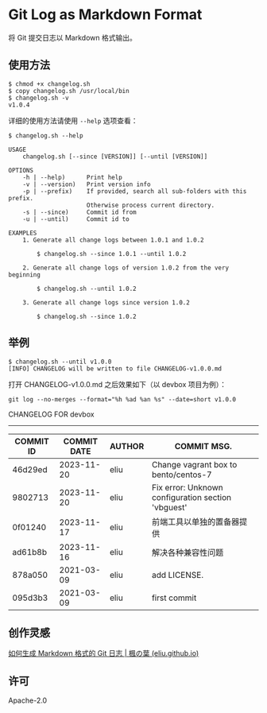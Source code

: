 # Git Log as Markdown Format
将 Git 提交日志以 Markdown 格式输出。

## 使用方法

```shell
$ chmod +x changelog.sh
$ copy changelog.sh /usr/local/bin
$ changelog.sh -v
v1.0.4
```

详细的使用方法请使用 `--help` 选项查看：

```shell
$ changelog.sh --help

USAGE
    changelog.sh [--since [VERSION]] [--until [VERSION]]

OPTIONS
    -h | --help)      Print help
    -v | --version)   Print version info
    -p | --prefix)    If provided, search all sub-folders with this prefix.
                      Otherwise process current directory.
    -s | --since)     Commit id from
    -u | --until)     Commit id to

EXAMPLES
    1. Generate all change logs between 1.0.1 and 1.0.2

        $ changelog.sh --since 1.0.1 --until 1.0.2

    2. Generate all change logs of version 1.0.2 from the very beginning

        $ changelog.sh --until 1.0.2

    3. Generate all change logs since version 1.0.2

        $ changelog.sh --since 1.0.2

```

## 举例

```shell
$ changelog.sh --until v1.0.0
[INFO] CHANGELOG will be written to file CHANGELOG-v1.0.0.md
```

打开 CHANGELOG-v1.0.0.md 之后效果如下（以 devbox 项目为例）：

`git log --no-merges --format="%h %ad %an %s" --date=short v1.0.0`

CHANGELOG FOR devbox

-----------------------

| COMMIT ID | COMMIT DATE | AUTHOR | COMMIT MSG.                                        |
| --------- | ----------- | ------ | -------------------------------------------------- |
| 46d29ed   | 2023-11-20  | eliu   | Change vagrant box to bento/centos-7               |
| 9802713   | 2023-11-20  | eliu   | Fix error: Unknown configuration section 'vbguest' |
| 0f01240   | 2023-11-17  | eliu   | 前端工具以单独的置备器提供                         |
| ad61b8b   | 2023-11-16  | eliu   | 解决各种兼容性问题                                 |
| 878a050   | 2021-03-09  | eliu   | add LICENSE.                                       |
| 095d3b3   | 2021-03-09  | eliu   | first commit                                       |



## 创作灵感

[如何生成 Markdown 格式的 Git 日志 | 楓の葉 (eliu.github.io)](https://eliu.github.io/2020/12/30/git-log-to-markdown/)



## 许可

Apache-2.0
